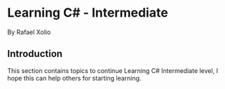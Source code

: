# Learning C# - Intermediate
By Rafael Xolio

## Introduction
This section contains topics to continue Learning C# Intermediate level, I hope this can help others for starting learning.



